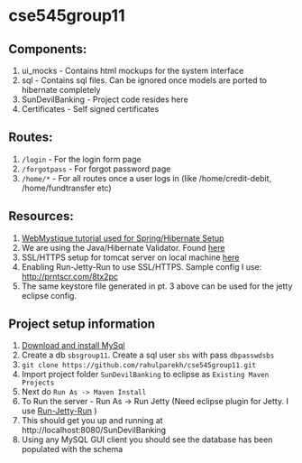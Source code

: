 # cse545group11
## Components:
1. ui_mocks - Contains html mockups for the system interface
2. sql - Contains sql files. Can be ignored once models are ported to hibernate completely
3. SunDevilBanking - Project code resides here
4. Certificates - Self signed certificates

## Routes:
1. `/login` - For the login form page
2. `/forgotpass` - For forgot password page
3. `/home/*` - For all routes once a user logs in (like /home/credit-debit, /home/fundtransfer etc)

## Resources:
1. [WebMystique tutorial used for Spring/Hibernate Setup](http://websystique.com/springmvc/spring-4-mvc-and-hibernate4-integration-example-using-annotations/)
2. We are using the Java/Hibernate Validator. Found [here](https://docs.oracle.com/javaee/7/api/javax/validation/constraints/package-summary.html)
3. SSL/HTTPS setup for tomcat server on local machine [here](https://dzone.com/articles/setting-ssl-tomcat-5-minutes)
4. Enabling Run-Jetty-Run to use SSL/HTTPS. Sample config I use: http://prntscr.com/8tx2pc
5. The same keystore file generated in pt. 3 above can be used for the jetty eclipse config.


## Project setup information
1. [Download and install MySql](https://dev.mysql.com/downloads/windows/)
2. Create a db `sbsgroup11`. Create a sql user `sbs` with pass `dbpasswdsbs`
2. `git clone https://github.com/rahulparekh/cse545group11.git`
2. Import project folder `SunDevilBanking` to eclipse as `Existing Maven Projects`
3. Next do `Run As -> Maven Install`
4. To Run the server - Run As -> Run Jetty (Need eclipse plugin for Jetty. I use [Run-Jetty-Run](https://marketplace.eclipse.org/content/run-jetty-run) )
5. This should get you up and running at http://localhost:8080/SunDevilBanking
6. Using any MySQL GUI client you should see the database has been populated with the schema
